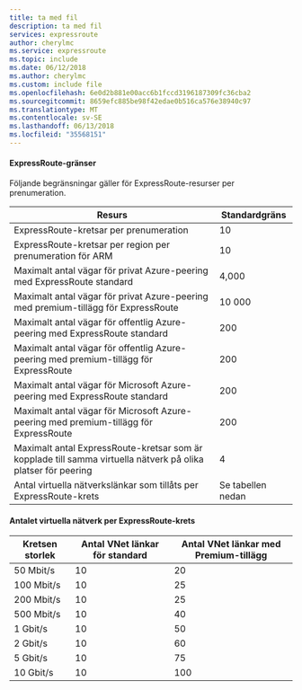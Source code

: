 ```yaml
---
title: ta med fil
description: ta med fil
services: expressroute
author: cherylmc
ms.service: expressroute
ms.topic: include
ms.date: 06/12/2018
ms.author: cherylmc
ms.custom: include file
ms.openlocfilehash: 6e0d2b881e00acc6b1fccd3196187309fc36cba2
ms.sourcegitcommit: 8659efc885be98f42edae0b516ca576e38940c97
ms.translationtype: MT
ms.contentlocale: sv-SE
ms.lasthandoff: 06/13/2018
ms.locfileid: "35568151"
---
```

#### <a name="expressroute-limits"></a>ExpressRoute-gränser
Följande begränsningar gäller för ExpressRoute-resurser per prenumeration.

| Resurs | Standardgräns |
| --- | --- |
| ExpressRoute-kretsar per prenumeration |10 |
| ExpressRoute-kretsar per region per prenumeration för ARM |10 |
| Maximalt antal vägar för privat Azure-peering med ExpressRoute standard |4,000 |
| Maximalt antal vägar för privat Azure-peering med premium-tillägg för ExpressRoute |10 000 |
| Maximalt antal vägar för offentlig Azure-peering med ExpressRoute standard |200 |
| Maximalt antal vägar för offentlig Azure-peering med premium-tillägg för ExpressRoute |200 |
| Maximalt antal vägar för Microsoft Azure-peering med ExpressRoute standard |200 |
| Maximalt antal vägar för Microsoft Azure-peering med premium-tillägg för ExpressRoute |200 |
| Maximalt antal ExpressRoute-kretsar som är kopplade till samma virtuella nätverk på olika platser för peering |4 |
| Antal virtuella nätverkslänkar som tillåts per ExpressRoute-krets |Se tabellen nedan |

#### <a name="number-of-virtual-networks-per-expressroute-circuit"></a>Antalet virtuella nätverk per ExpressRoute-krets
| **Kretsen storlek** | **Antal VNet länkar för standard** | **Antal VNet länkar med Premium-tillägg** |
| --- | --- | --- |
| 50 Mbit/s |10 |20 |
| 100 Mbit/s |10 |25 |
| 200 Mbit/s |10 |25 |
| 500 Mbit/s |10 |40 |
| 1 Gbit/s |10 |50 |
| 2 Gbit/s |10 |60 |
| 5 Gbit/s |10 |75 |
| 10 Gbit/s |10 |100 |

